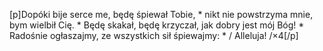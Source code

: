 [p]Dopóki bije serce me, będę śpiewał Tobie, * nikt nie powstrzyma mnie, bym wielbił Cię. * Będę skakał, będę krzyczał, jak dobry jest mój Bóg! * Radośnie ogłaszajmy, ze wszystkich sił śpiewajmy: * / Alleluja! /×4[/p]